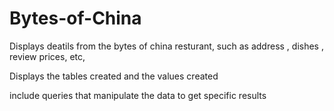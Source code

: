 # Bytes-of-China
Displays deatils from the bytes of china resturant, such as address , dishes , review prices, etc,

Displays the tables created and the values created

include queries that manipulate the data to get specific results 
